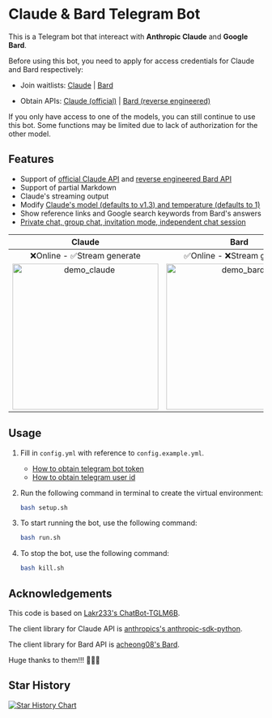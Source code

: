 # Claude & Bard Telegram Bot

This is a Telegram bot that intereact with **Anthropic Claude** and **Google Bard**.

Before using this bot, you need to apply for access credentials for Claude and Bard respectively:

- Join waitlists: [Claude](https://www.anthropic.com/earlyaccess/) | [Bard](https://bard.google.com/signup)

- Obtain APIs: [Claude (official)](https://console.anthropic.com/account/keys) | [Bard (reverse engineered)](https://github.com/acheong08/Bard)

If you only have access to one of the models, you can still continue to use this bot. Some functions may be limited due to lack of authorization for the other model.

## Features

- Support of [official Claude API](https://console.anthropic.com/account/keys) and [reverse engineered Bard API](https://github.com/acheong08/Bard)
- Support of partial Markdown
- Claude's streaming output
- Modify [Claude's model (defaults to v1.3) and temperature (defaults to 1)](https://console.anthropic.com/docs/api/reference)
- Show reference links and Google search keywords from Bard's answers
- [Private chat, group chat, invitation mode, independent chat session](https://github.com/Lakr233/ChatBot-TGLM6B)

|                             Claude                             |                            Bard                            |
| :------------------------------------------------------------: | :--------------------------------------------------------: |
|                   ❌Online - ✅Stream generate                   |                 ✅Online - ❌Stream generate                 |
| <img src="demo/demo_claude.gif" alt="demo_claude" width="288"> | <img src="demo/demo_bard.gif" alt="demo_bard" width="288"> |

## Usage

1. Fill in `config.yml` with reference to `config.example.yml`.

    - [How to obtain telegram bot token](https://core.telegram.org/bots/tutorial#obtain-your-bot-token)
    - [How to obtain telegram user id](https://bigone.zendesk.com/hc/en-us/articles/360008014894-How-to-get-the-Telegram-user-ID-)

2. Run the following command in terminal to create the virtual environment:

    ```bash
    bash setup.sh
    ```

3. To start running the bot, use the following command:

    ```bash
    bash run.sh
    ```

4. To stop the bot, use the following command:

    ```bash
    bash kill.sh
    ```

## Acknowledgements

This code is based on [Lakr233's ChatBot-TGLM6B](https://github.com/Lakr233/ChatBot-TGLM6B).

The client library for Claude API is [anthropics's anthropic-sdk-python](https://github.com/anthropics/anthropic-sdk-python).

The client library for Bard API is [acheong08's Bard](https://github.com/acheong08/Bard).

Huge thanks to them!!! 🥰🥰🥰

## Star History

[![Star History Chart](https://api.star-history.com/svg?repos=ciuzaak/Claude-Telegram-Bot&type=Date)](https://star-history.com/#ciuzaak/Claude-Telegram-Bot&Date)

